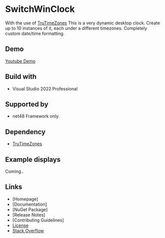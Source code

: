 # SwitchWinClock

With the use of [TruTimeZones](https://github.com/gavin1970/TruTimeZones) This is a very dynamic desktop clock.  Create up to 10 instances of it, each under a different timezones.  Completely custom date/time formatting.

## Demo
[Youtube Demo](https://youtu.be/ZKZl6tONPa8)

## Build with
- Visual Studio 2022 Professional

## Supported by
- net48 Framework only.

## Dependency
- [TruTimeZones](https://github.com/gavin1970/TruTimeZones)

## Example displays
Coming.. 

## Links

- [Homepage]<!--(http://www.chizl.com/TruTimeZones)-->
- [Documentation]<!--(http://www.chizl.com/TruTimeZones/help)-->
- [NuGet Package]<!--(https://www.nuget.org/packages/TruTimeZones)-->
- [Release Notes]<!--(https://github.com/gavin1970/TruTimeZones/releases)-->
- [Contributing Guidelines]<!--(https://github.com/gavin1970/TruTimeZones/blob/master/CONTRIBUTING.md)-->
- [License](https://github.com/gavin1970/TruTimeZones/blob/master/LICENSE.md)
- [Stack Overflow](https://stackoverflow.com/questions/tagged/TruTimeZones)
